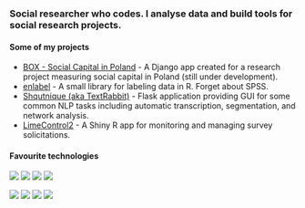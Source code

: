 <!--
**wjk-g/wjk-g** is a ✨ _special_ ✨ repository because its `README.md` (this file) appears on your GitHub profile.
-->

### Social researcher who codes. I analyse data and build tools for social research projects.

#### Some of my projects

+ [BOX - Social Capital in Poland](https://box.kapitalspoleczny.org/home/) - A Django app created for a research project measuring social capital in Poland (still under development).
+ [enlabel](https://github.com/wjk-g/enlabel) - A small library for labeling data in R. Forget about SPSS.
+ [Shqutnique (aka TextRabbit)](https://github.com/wjk-g/TextRabbit) - Flask application providing GUI for some common NLP tasks including automatic transcription, segmentation, and network analysis.
+ [LimeControl2](https://github.com/wjk-g/LimeControl2) - A Shiny R app for monitoring and managing survey solicitations.

#### Favourite technologies

![](https://img.shields.io/badge/Python-blue)
![](https://img.shields.io/badge/R-blue)
![](https://img.shields.io/badge/JavaScript-yellow)
![](https://img.shields.io/badge/SQL-lightgrey)

![](https://img.shields.io/badge/Framework-Flask-lightgrey)
![](https://img.shields.io/badge/Framework-Django-darkgreen)
![](https://img.shields.io/badge/Microframework-Shiny-lightblue)
![](https://img.shields.io/badge/Microframework-Streamlit-red)
